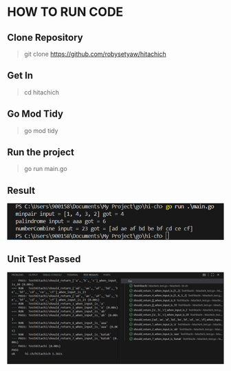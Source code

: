 # HOW TO RUN CODE

## Clone Repository

> git clone https://github.com/robysetyaw/hitachich

## Get In

> cd hitachich

## Go Mod Tidy

> go mod tidy

## Run the project

> go run main.go

## Result
![alt text](result.png)

## Unit Test Passed
![alt text](unittestpass.png)